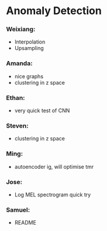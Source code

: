 # Anomaly Detection 

### Weixiang:

- Interpolation
- Upsampling

### Amanda:

- nice graphs
- clustering in z space

### Ethan:

- very quick test of CNN

### Steven:

- clustering in z space

### Ming:

- autoencoder ig, will optimise tmr

### Jose:
- Log MEL spectrogram quick try

### Samuel: 
- README
